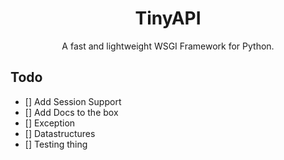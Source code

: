 <div align="center">
<h1>TinyAPI</h1>
<p>A fast and lightweight WSGI Framework for Python.</p>
</div>

## Todo

<div align="left">

- [] Add Session Support
- [] Add Docs to the box
- [] Exception 
- [] Datastructures
- [] Testing thing